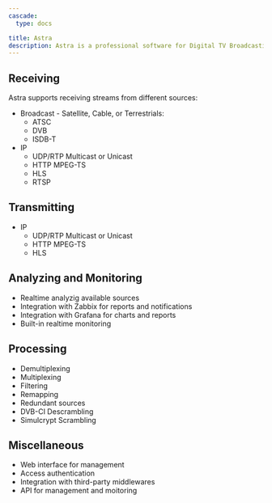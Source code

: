 ```yaml
---
cascade:
  type: docs

title: Astra
description: Astra is a professional software for Digital TV Broadcasting. Features list
---
```


## Receiving

Astra supports receiving streams from different sources:

- Broadcast - Satellite, Cable, or Terrestrials:
    - ATSC
    - DVB
    - ISDB-T
- IP
    - UDP/RTP Multicast or Unicast
    - HTTP MPEG-TS
    - HLS
    - RTSP

## Transmitting

- IP
    - UDP/RTP Multicast or Unicast
    - HTTP MPEG-TS
    - HLS

## Analyzing and Monitoring

- Realtime analyzig available sources
- Integration with Zabbix for reports and notifications
- Integration with Grafana for charts and reports
- Built-in realtime monitoring

## Processing

- Demultiplexing
- Multiplexing
- Filtering
- Remapping
- Redundant sources
- DVB-CI Descrambling
- Simulcrypt Scrambling

## Miscellaneous

- Web interface for management
- Access authentication
- Integration with third-party middlewares
- API for management and moitoring
